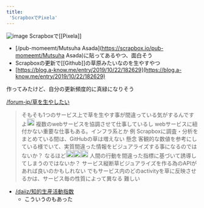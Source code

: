 ```yaml
---
title:
 'ScrapboxでPixela'
---
```


![image](https://pixe.la/v1/users/blu3mo/graphs/scrapbox.svg?appearance=dark)
Scrapboxで[[Pixela]]
- [/pub-momeemt/Mutsuha Asada](https://scrapbox.io/pub-momeemt/Mutsuha Asada)に貼ってあるやつ、面白そう
- Scrapboxの更新で[[Github]]の草原みたいなのを生やすやつ
- [https://blog.a-know.me/entry/2019/10/22/182629](https://blog.a-know.me/entry/2019/10/22/182629)

作ってみたけど、自分の更新頻度的に真緑になりそう

[/forum-jp/草を生やしたい](https://scrapbox.io/forum-jp/草を生やしたい)
> そもそも1つのサービス上で草を生やす事が間違っている気がするんですよ<img src='https://scrapbox.io/api/pages/blu3mo-public/shokai/icon' alt='shokai.icon' height="19.5"/>
>   複数のwebサービスを協調させて仕事しているし
>    webサービスに紐付かない重要な仕事もある。インフラ系とか
>   例
>    Scrapboxに調査・分析をまとめている間は、GitHubの草は増えない
>   懸念
>    客観的な数値を参考にしている様でいて、実質間違った情報をビジュアライズする事になるのではないか？
>    	なるほど<img src='https://scrapbox.io/api/pages/blu3mo-public/mrsekut/icon' alt='mrsekut.icon' height="19.5"/><img src='https://scrapbox.io/api/pages/blu3mo-public/mrsekut/icon' alt='mrsekut.icon' height="19.5"/><img src='https://scrapbox.io/api/pages/blu3mo-public/mrsekut/icon' alt='mrsekut.icon' height="19.5"/>
>    人間の行動を間違った指標に基づいて誘導してしまうのではないか？
>   サービス縦断草ビジュアライズを作る為のAPIがあれば良いのかもしれない
>   でもサービス内のどのactivityを草に反映させるかは、サービス毎の性質によって異なる
>   難しい
- [/daiiz/知的生産活動指数](https://scrapbox.io/daiiz/知的生産活動指数)
    - こういうのもあった
